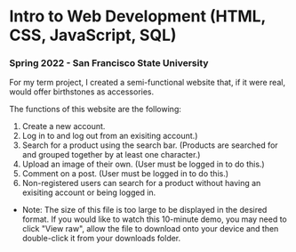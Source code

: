# Intro to Web Development (HTML, CSS, JavaScript, SQL)

### Spring 2022 - San Francisco State University

For my term project, I created a semi-functional website that, if it were real, would offer birthstones as accessories.

The functions of this website are the following:
1.  Create a new account.
2.  Log in to and log out from an exisiting account.)
3.  Search for a product using the search bar. (Products are searched for and grouped together by at least one character.)
4.  Upload an image of their own. (User must be logged in to do this.)
5.  Comment on a post. (User must be logged in to do this.)
6.  Non-registered users can search for a product without having an exisiting account or being logged in.

* Note: The size of this file is too large to be displayed in the desired format. If you would like to watch this 10-minute demo, you may need to click "View raw", allow the file to download onto your device and then double-click it from your downloads folder.

